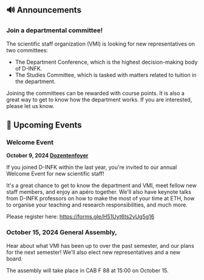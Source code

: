 ## 🔊 Announcements

### Join a departmental committee!

The scientific staff organization (VMI) is looking for new representatives on two committees:

* The Department Conference, which is the highest decision-making body of D-INFK.
* The Studies Committee, which is tasked with matters related to tuition in the department.

Joining the committees can be rewarded with course points. It is also a great way to get to know how the department works. If you are interested, please let us know.

## 📅 Upcoming Events

### Welcome Event

**October 9, 2024 [Dozentenfoyer](https://ethz.ch/de/campus/erleben/gastronomie-und-einkaufen/gastronomie/restaurants-und-cafeterias/zentrum/dozentenfoyer.html)**

If you joined D-INFK within the last year, you're invited to our annual Welcome Event for new scientific staff!

It's a great chance to get to know the department and VMI, meet fellow new staff members, and enjoy an apéro together. We'll also have keynote talks from D-INFK professors on how to make the most of your time at ETH, how to organise your teaching and research responsibilities, and much more.

Please register here: https://forms.gle/H51Uyt6ts2yUg5g16

### October 15, 2024 General Assembly,

Hear about what VMI has been up to over the past semester, and our plans for the next semester! We'll also elect new representatives and a new board.

The assembly will take place in CAB F 88 at 15:00 on October 15.